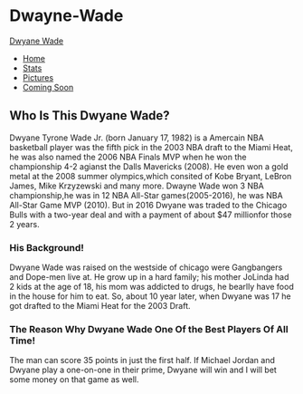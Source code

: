 # Dwayne-Wade
<!DOCTYPE html>
<html>
    <head>
  <title>Dwyane Wade</title>
  <meta charset="utf-8">
  <meta name="viewport" content="width=device-width, initial-scale=1">
  <link rel="stylesheet" href="https://maxcdn.bootstrapcdn.com/bootstrap/3.3.7/css/bootstrap.min.css">
  <script src="https://ajax.googleapis.com/ajax/libs/jquery/1.12.4/jquery.min.js"></script>
  <script src="https://maxcdn.bootstrapcdn.com/bootstrap/3.3.7/js/bootstrap.min.js"></script>
      <link rel="stylesheet" href="main.css">
</head>
<body>
<nav class="navbar navbar-default">
  <div class="container-fluid">
    <div class="navbar-header">
      <a class="navbar-brand" href="#">Dwyane Wade</a>
    </div>
    <ul class="nav navbar-nav">
      <li class="active"><a href="#">Home</a></li>
      <li><a href="#">Stats</a></li>
      <li><a href="#">Pictures</a></li>
      <li><a href="#">Coming Soon</a></li>
    </ul>
  </div>
</nav>
    <h2>Who Is This Dwyane Wade?</h2>
        <p>
            Dwyane Tyrone Wade Jr. (born January 17, 1982) is a Amercain NBA basketball player was the fifth pick in the 2003 NBA draft to the Miami Heat, he was also named the 2006 NBA Finals MVP when he won the championship 4-2 agianst the Dalls Mavericks (2008). He even won a gold metal at the 2008 summer olympics,which consited of Kobe Bryant, LeBron James, Mike Krzyzewski and many more. Dwayne Wade won 3 NBA championship,he was in 12 NBA All-Star games(2005-2016), he was NBA All-Star Game MVP (2010). But in 2016 Dwyane was traded to the Chicago Bulls with a two-year deal and with a payment of about $47 millionfor those 2 years.
        </p>
        <h3>His Background!</h3>
        <p>
           Dwyane Wade was raised on the westside of chicago were Gangbangers and Dope-men live at. He grow up in a hard family; his mother JoLinda had 2 kids at the age of 18, his mom was addicted to drugs, he bearlly have food in the house for him to eat. So, about 10 year later, when Dwyane was 17 he got drafted to the Miami Heat for the 2003 Draft.
        </p>
        <h3>The Reason Why Dwyane Wade One Of the Best Players Of All Time!</h3>
        <p>
            The man can score 35 points in just the first half. If Michael Jordan and Dwyane play a one-on-one in their prime, Dwyane will win and I will bet some money on that game as well.
        </p>
    </body>
</html>


